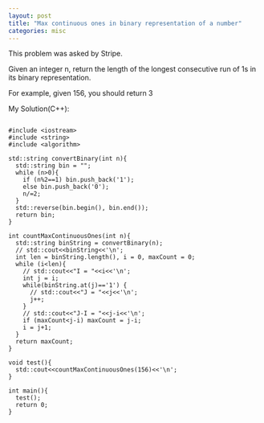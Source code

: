 ```yaml
---
layout: post
title: "Max continuous ones in binary representation of a number"
categories: misc
---
```


This problem was asked by Stripe.

Given an integer n, return the length of the longest consecutive run of 1s in its binary representation.

For example, given 156, you should return 3


My Solution(C++):
```

#include <iostream>
#include <string>
#include <algorithm>

std::string convertBinary(int n){
  std::string bin = "";
  while (n>0){
    if (n%2==1) bin.push_back('1');
    else bin.push_back('0');
    n/=2;
  }
  std::reverse(bin.begin(), bin.end());
  return bin;
}

int countMaxContinuousOnes(int n){
  std::string binString = convertBinary(n);
  // std::cout<<binString<<'\n';
  int len = binString.length(), i = 0, maxCount = 0;
  while (i<len){
    // std::cout<<"I = "<<i<<'\n';
    int j = i;
    while(binString.at(j)=='1') {
      // std::cout<<"J = "<<j<<'\n';
      j++;
    }
    // std::cout<<"J-I = "<<j-i<<'\n';
    if (maxCount<j-i) maxCount = j-i;
    i = j+1;
  }
  return maxCount;
}

void test(){
  std::cout<<countMaxContinuousOnes(156)<<'\n';
}

int main(){
  test();
  return 0;
}
```
